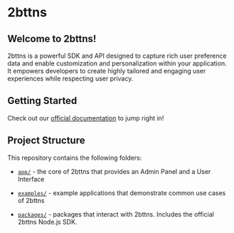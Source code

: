 # 2bttns

## Welcome to 2bttns!

2bttns is a powerful SDK and API designed to capture rich user preference data and enable customization and personalization within your application. It empowers developers to create highly tailored and engaging user experiences while respecting user privacy.

## Getting Started

Check out our [official documentation](https://docs.2bttns.com/docs/intro) to jump right in!

## Project Structure

This repository contains the following folders:

<!-- Link to repo folders -->

- [`app/`](https://github.com/2bttns/2bttns/tree/alpha-setup/app) - the core of 2bttns that provides an Admin Panel and a User Interface

- [`examples/`](https://github.com/2bttns/2bttns/tree/alpha-setup/examples/2bttns-example-app-next) - example applications that demonstrate common use cases of 2bttns

- [`packages/`](https://github.com/2bttns/2bttns/tree/alpha-setup/packages) - packages that interact with 2bttns. Includes the official 2bttns Node.js SDK.
